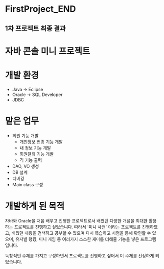 # FirstProject_END
1차 프로젝트 최종 결과
--------------------
# 자바 콘솔 미니 프로젝트 
# 개발 환경
- Java -> Eclipse 
- Oracle -> SQL Developer 
- JDBC 

# 맡은 업무 
- 회원 기능 개발
  - 개인정보 변경 기능 개발
  - 내 정보 기능 개발
  - 회원탈퇴 기능 개발
  - 긱 기능 출력
- DAO, VO 생성
- DB 설계
- 디버깅
- Main class 구성

# 개발하게 된 목적 
자바와 Oracle을 처음 배우고 진행한 프로젝트로서 배웠던 다양한 개념을 최대한 활용하는 프로젝트를 진행하고 싶었습니다. 
따라서 '미니 사전' 이라는 프로젝트를 진행하였고, 배웠던 내용을 검색하고 공부할 수 있으며 
다시 복습하고 시험을 통해 확인할 수 있으며, 유저별 랭킹, 미니 게임 등 여러가지 소소한 재미를 더해줄 기능을 넣은 프로그램입니다. 

독창적인 주제를 가지고 구성하면서 프로젝트를 진행하고 싶어서 이 주제를 선정하게 되었습니다. 

